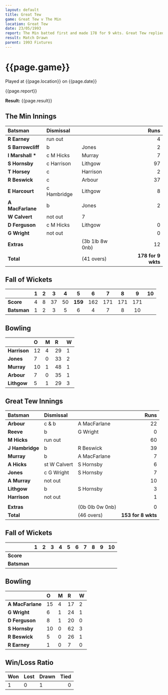 ```yaml
---
layout: default
title: Great Tew
game: Great Tew v The Min
location: Great Tew
date: 23/05/1993
report: The Min batted first and made 178 for 9 wkts. Great Tew replied with 
result: Match Drawn
parent: 1993 Fixtures
---
```


# {{page.game}}

Played at {{page.location}} on {{page.date}}

{{page.report}}

**Result:** {{page.result}}

## The Min Innings

| Batsman | Dismissal |  | Runs |
|:---|:---|---|---:|
| **R Earney** | run out |  | 4 | 
| **S Barrowcliff** | b | Jones | 2 | 
| **I Marshall &#42;** | c M Hicks | Murray | 7 | 
| **S Hornsby** | c Harrison | Lithgow | 97 | 
| **T Horsey** | c | Harrison | 2 | 
| **R Beswick** | c | Arbour | 37 | 
| **E Harcourt** | c Hambridge | Lithgow | 8 | 
| **A MacFarlane** | b | Jones | 2 | 
| **W Calvert** | not out |   7 | 
| **D Ferguson** | c M Hicks | Lithgow | 0 | 
| **G Wright** | not out |  | 0 | 
| **Extras** | | (3b 1lb 8w 0nb) | 12 | 
| **Total** | | (41 overs) | **178 for 9 wkts** | 

## Fall of Wickets

| | 1 | 2 | 3 | 4 | 5 | 6 | 7 | 8 | 9 | 10 |
|---|:---:|:---:|:---:|:---:|:---:|:---:|:---:|:---:|:---:|:---:|
| **Score** | 4 | 8 | 37 | 50 | **159** | 162 | 171 | 171 | 171 |  |
| **Batsman** | 1 | 2 | 3 | 5 | 6 | 4 | 7 | 8 | 10 |  |

## Bowling

| | O | M | R | W |
|---|:---|:---|:---|:---|
| **Harrison** | 12 | 4 | 29 | 1 |
| **Jones** | 7 | 0 | 33 | 2 |
| **Murray** | 10 | 1 | 48 | 1 |
| **Arbour** | 7 | 0 | 35 | 1 |
| **Lithgow** | 5 | 1 | 29 | 3 | 

## Great Tew Innings

| Batsman | Dismissal |  | Runs |
|:---|:---|---|---:|
| **Arbour** | c & b | A MacFarlane | 22 | 
| **Reeve** | b | G Wright | 0 | 
| **M Hicks** | run out |  | 60 | 
| **J Hambridge** | b | R Beswick | 39 | 
| **Murray** | b | A MacFarlane | 7 | 
| **A Hicks** | st W Calvert | S Hornsby | 6 |
| **Jones** | c G Wright | S Hornsby | 7 | 
| **A Murray** | not out |  | 10 |
| **Lithgow** | b | S Hornsby | 3 | 
| **Harrison** | not out |  | 1 | 
|  |  |  |  |
| **Extras** | | (0b 0lb 0w 0nb) | 0 | 
| **Total** | | (46 overs) | **153 for 8 wkts** | 

## Fall of Wickets

| | 1 | 2 | 3 | 4 | 5 | 6 | 7 | 8 | 9 | 10 |
|---|:---:|:---:|:---:|:---:|:---:|:---:|:---:|:---:|:---:|:---:|
| **Score** |  |  |  |  |  |  |  |  |  |  |
| **Batsman** |  |  |  |  |  |  |  |  |  |  |

## Bowling

| | O | M | R | W |
|---|:---|:---|:---|:---|
| **A MacFarlane** | 15 | 4 | 17 | 2 | 
| **G Wright** | 6 | 1 | 24 | 1 | 
| **D Ferguson** | 8 | 1 | 20 | 0 | 
| **S Hornsby** | 10 | 0 | 62 | 3 | 
| **R Beswick** | 5 | 0 | 26 | 1 |
| **R Earney** | 1 | 0 | 7 | 0 |

## Win/Loss Ratio

| Won | Lost | Drawn | Tied |
|:---|:---|:---|---:|
| 1 | 0 | 1 | 0 |